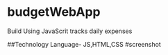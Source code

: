 # budgetWebApp
Build Using JavaScrit tracks daily expenses

##Technology
Language- JS,HTML,CSS
#screenshot
![]()
